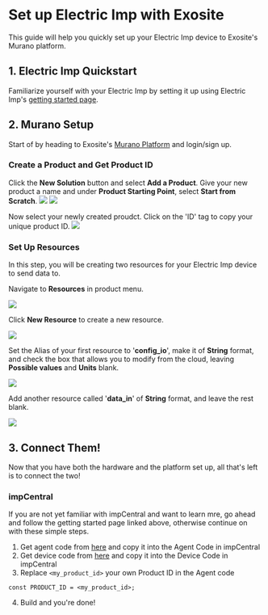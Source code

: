 # Set up Electric Imp with Exosite

This guide will help you quickly set up your Electric Imp device to Exosite's Murano platform.


## 1. Electric Imp Quickstart

Familiarize yourself with your Electric Imp by setting it up using Electric Imp's [getting started page](https://developer.electricimp.com/gettingstarted).


## 2. Murano Setup
Start of by heading to Exosite's [Murano Platform](https://www.exosite.io/) and login/sign up.

### Create a Product and Get Product ID

Click the **New Solution** button and select **Add a Product**. Give your new product a name and under **Product Starting Point**, select **Start from Scratch**.
![](../../assets/ElectricImp/create_solution.png)
![](../../assets/ElectricImp/create_product.png)

Now select your newly created proudct. Click on the 'ID' tag to copy your unique product ID.
![](../../assets/ElectricImp/get_productid.png)

### Set Up Resources
In this step, you will be creating two resources for your Electric Imp device to send data to.

Navigate to **Resources** in product menu.

![](../../assets/ElectricImp/find_resources.png)

Click **New Resource** to create a new resource.

![](../../assets/ElectricImp/new_resource.png)

Set the Alias of your first resource to '**config_io**', make it of **String** format, and check the box that allows you to modify from the cloud, leaving **Possible values** and **Units** blank.

![](../../assets/ElectricImp/config_io.png)

Add another resource called '**data_in**' of **String** format, and leave the rest blank.

![](../../assets/ElectricImp/data_in.png)

## 3. Connect Them!

Now that you have both the hardware and the platform set up, all that's left is to connect the two!

### impCentral
If you are not yet familiar with impCentral and want to learn mre, go ahead and follow the getting started page linked above, otherwise continue on with these simple steps.

1.	Get agent code from [here](https://github.com/electricimp/Exosite/blob/master/Example/example.agent.nut) and copy it into the Agent Code in impCentral
2.	Get device code from [here](https://github.com/electricimp/Exosite/blob/master/Example/example.device.nut) and copy it into the Device Code in impCentral
3.	Replace `<my_product_id>` your own Product ID in the Agent code
```
const PRODUCT_ID = <my_product_id>;
```
4.	Build and you're done!